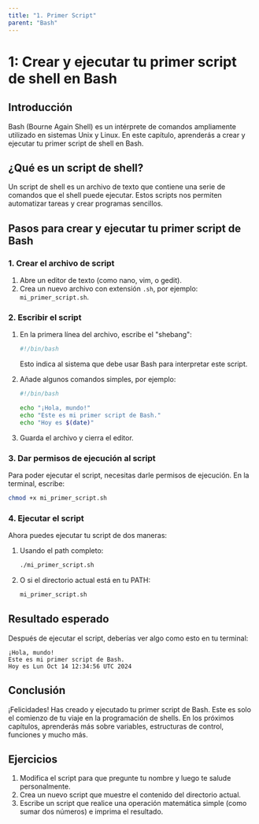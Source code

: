 ```yaml
---
title: "1. Primer Script"
parent: "Bash"
---
```


# 1: Crear y ejecutar tu primer script de shell en Bash

## Introducción
Bash (Bourne Again Shell) es un intérprete de comandos ampliamente utilizado en sistemas Unix y Linux. En este capítulo, aprenderás a crear y ejecutar tu primer script de shell en Bash.

## ¿Qué es un script de shell?
Un script de shell es un archivo de texto que contiene una serie de comandos que el shell puede ejecutar. Estos scripts nos permiten automatizar tareas y crear programas sencillos.

## Pasos para crear y ejecutar tu primer script de Bash

### 1. Crear el archivo de script
1. Abre un editor de texto (como nano, vim, o gedit).
2. Crea un nuevo archivo con extensión `.sh`, por ejemplo: `mi_primer_script.sh`.

### 2. Escribir el script
1. En la primera línea del archivo, escribe el "shebang":
   ```bash
   #!/bin/bash
   ```
   Esto indica al sistema que debe usar Bash para interpretar este script.

2. Añade algunos comandos simples, por ejemplo:
   ```bash
   #!/bin/bash

   echo "¡Hola, mundo!"
   echo "Este es mi primer script de Bash."
   echo "Hoy es $(date)"
   ```

3. Guarda el archivo y cierra el editor.

### 3. Dar permisos de ejecución al script
Para poder ejecutar el script, necesitas darle permisos de ejecución. En la terminal, escribe:

```bash
chmod +x mi_primer_script.sh
```

### 4. Ejecutar el script
Ahora puedes ejecutar tu script de dos maneras:

1. Usando el path completo:
   ```bash
   ./mi_primer_script.sh
   ```

2. O si el directorio actual está en tu PATH:
   ```bash
   mi_primer_script.sh
   ```

## Resultado esperado
Después de ejecutar el script, deberías ver algo como esto en tu terminal:

```
¡Hola, mundo!
Este es mi primer script de Bash.
Hoy es Lun Oct 14 12:34:56 UTC 2024
```

## Conclusión
¡Felicidades! Has creado y ejecutado tu primer script de Bash. Este es solo el comienzo de tu viaje en la programación de shells. En los próximos capítulos, aprenderás más sobre variables, estructuras de control, funciones y mucho más.

## Ejercicios
1. Modifica el script para que pregunte tu nombre y luego te salude personalmente.
2. Crea un nuevo script que muestre el contenido del directorio actual.
3. Escribe un script que realice una operación matemática simple (como sumar dos números) e imprima el resultado.

